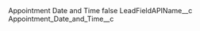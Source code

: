 <?xml version="1.0" encoding="UTF-8"?>
<CustomMetadata xmlns="http://soap.sforce.com/2006/04/metadata" xmlns:xsi="http://www.w3.org/2001/XMLSchema-instance" xmlns:xsd="http://www.w3.org/2001/XMLSchema">
    <label>Appointment Date and Time</label>
    <protected>false</protected>
    <values>
        <field>LeadFieldAPIName__c</field>
        <value xsi:type="xsd:string">Appointment_Date_and_Time__c</value>
    </values>
</CustomMetadata>
